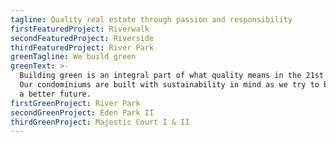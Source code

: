```yaml
---
tagline: Quality real estate through passion and responsibility
firstFeaturedProject: Riverwalk
secondFeaturedProject: Riverside
thirdFeaturedProject: River Park
greenTagline: We build green
greenText: >-
  Building green is an integral part of what quality means in the 21st Century.
  Our condominiums are built with sustainability in mind as we try to build for
  a better future.
firstGreenProject: River Park
secondGreenProject: Eden Park II
thirdGreenProject: Majestic Court I & II
---
```


